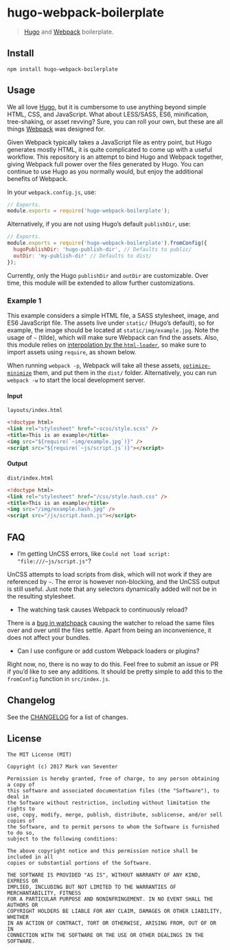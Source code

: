 # hugo-webpack-boilerplate
> [Hugo](https://gohugo.io) and [Webpack](https://webpack.js.org/) boilerplate.

## Install
`npm install hugo-webpack-boilerplate`

## Usage
We all love [Hugo](https://gohugo.io), but it is cumbersome to use anything beyond simple HTML, CSS, and JavaScript. What about LESS/SASS, ES6, minification, tree-shaking, or asset revving? Sure, you can roll your own, but these are all things [Webpack](https://webpack.js.org/) was designed for.

Given Webpack typically takes a JavaScript file as entry point, but Hugo generates mostly HTML, it is quite complicated to come up with a useful workflow. This repository is an attempt to bind Hugo and Webpack together, giving Webpack full power over the files generated by Hugo. You can continue to use Hugo as you normally would, but enjoy the additional benefits of Webpack.

In your `webpack.config.js`, use:

```js
// Exports.
module.exports = require('hugo-webpack-boilerplate');
```

Alternatively, if you are not using Hugo’s default `publishDir`, use:

```js
// Exports.
module.exports = require('hugo-webpack-boilerplate').fromConfig({
  hugoPublishDir: 'hugo-publish-dir', // Defaults to public/
  outDir: 'my-publish-dir' // Defaults to dist/
});
```

Currently, only the Hugo `publishDir` and `outDir` are customizable. Over time, this module will be extended to allow further customizations.

### Example 1
This example considers a simple HTML file, a SASS stylesheet, image, and ES6 JavaScript file. The assets live under `static/` (Hugo’s default), so for example, the image should be located at `static/img/example.jpg`. Note the usage of `~` (tilde), which will make sure Webpack can find the assets. Also, this module relies on [interpolation by the `html-loader`](https://github.com/webpack-contrib/html-loader#interpolation), so make sure to import assets using `require`, as shown below.

When running `webpack -p`, Webpack will take all these assets, [`optimize-minimize`](https://webpack.js.org/guides/production-build/) them, and put them in the `dist/` folder. Alternatively, you can run `webpack -w` to start the local development server.

#### Input
`layouts/index.html`
```html
<!doctype html>
<link rel="stylesheet" href="~scss/style.scss" />
<title>This is an example</title>
<img src="${require(`~img/example.jpg`)}" />
<script src="${require(`~js/script.js`)}"></script>
```

#### Output
`dist/index.html`
```html
<!doctype html>
<link rel="stylesheet" href="/css/style.hash.css" />
<title>This is an example</title>
<img src="/img/example.hash.jpg" />
<script src="/js/script.hash.js"></script>
```

## FAQ
* I’m getting UnCSS errors, like `Could not load script: "file:///~js/script.js"`?

UnCSS attempts to load scripts from disk, which will not work if they are referenced by `~`. The error is however non-blocking, and the UnCSS output is still useful. Just note that any selectors dynamically added will not be in the resulting stylesheet.

* The watching task causes Webpack to continuously reload?

There is a [bug in watchpack](https://github.com/webpack/watchpack/issues/25) causing the watcher to reload the same files over and over until the files settle. Apart from being an inconvenience, it does not affect your bundles.

* Can I use configure or add custom Webpack loaders or plugins?

Right now, no, there is no way to do this. Feel free to submit an issue or PR if you’d like to see any additions. It should be pretty simple to add this to the `fromConfig` function in `src/index.js`.

## Changelog
See the [CHANGELOG](./CHANGELOG.md) for a list of changes.

## License
    The MIT License (MIT)

    Copyright (c) 2017 Mark van Seventer

    Permission is hereby granted, free of charge, to any person obtaining a copy of
    this software and associated documentation files (the "Software"), to deal in
    the Software without restriction, including without limitation the rights to
    use, copy, modify, merge, publish, distribute, sublicense, and/or sell copies of
    the Software, and to permit persons to whom the Software is furnished to do so,
    subject to the following conditions:

    The above copyright notice and this permission notice shall be included in all
    copies or substantial portions of the Software.

    THE SOFTWARE IS PROVIDED "AS IS", WITHOUT WARRANTY OF ANY KIND, EXPRESS OR
    IMPLIED, INCLUDING BUT NOT LIMITED TO THE WARRANTIES OF MERCHANTABILITY, FITNESS
    FOR A PARTICULAR PURPOSE AND NONINFRINGEMENT. IN NO EVENT SHALL THE AUTHORS OR
    COPYRIGHT HOLDERS BE LIABLE FOR ANY CLAIM, DAMAGES OR OTHER LIABILITY, WHETHER
    IN AN ACTION OF CONTRACT, TORT OR OTHERWISE, ARISING FROM, OUT OF OR IN
    CONNECTION WITH THE SOFTWARE OR THE USE OR OTHER DEALINGS IN THE SOFTWARE.